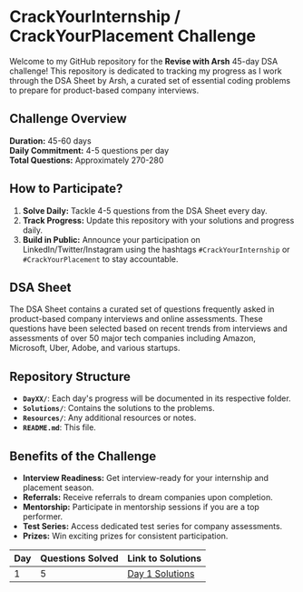 # CrackYourInternship / CrackYourPlacement Challenge

Welcome to my GitHub repository for the **Revise with Arsh** 45-day DSA challenge! This repository is dedicated to tracking my progress as I work through the DSA Sheet by Arsh, a curated set of essential coding problems to prepare for product-based company interviews.

## Challenge Overview

**Duration:** 45-60 days  
**Daily Commitment:** 4-5 questions per day  
**Total Questions:** Approximately 270-280

## How to Participate?

1. **Solve Daily:** Tackle 4-5 questions from the DSA Sheet every day.
2. **Track Progress:** Update this repository with your solutions and progress daily.
3. **Build in Public:** Announce your participation on LinkedIn/Twitter/Instagram using the hashtags `#CrackYourInternship` or `#CrackYourPlacement` to stay accountable.

## DSA Sheet

The DSA Sheet contains a curated set of questions frequently asked in product-based company interviews and online assessments. These questions have been selected based on recent trends from interviews and assessments of over 50 major tech companies including Amazon, Microsoft, Uber, Adobe, and various startups.

## Repository Structure

- **`DayXX/`**: Each day's progress will be documented in its respective folder.
- **`Solutions/`**: Contains the solutions to the problems.
- **`Resources/`**: Any additional resources or notes.
- **`README.md`**: This file.

## Benefits of the Challenge

- **Interview Readiness:** Get interview-ready for your internship and placement season.
- **Referrals:** Receive referrals to dream companies upon completion.
- **Mentorship:** Participate in mentorship sessions if you are a top performer.
- **Test Series:** Access dedicated test series for company assessments.
- **Prizes:** Win exciting prizes for consistent participation.

| Day | Questions Solved | Link to Solutions |
|----|------------------|-------------------|
| 1  | 5                | [Day 1 Solutions](/Day1/) |




